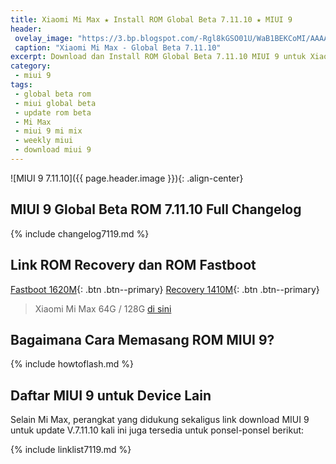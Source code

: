 ```yaml
---
title: Xiaomi Mi Max ★ Install ROM Global Beta 7.11.10 ★ MIUI 9
header:
 ovelay_image: "https://3.bp.blogspot.com/-Rgl8kGSO01U/WaB1BEKCoMI/AAAAAAAAL28/eUTsqizF7cEaAHG0MektW6ctRQufVh68ACLcBGAs/s1600/miui-9.png"
 caption: "Xiaomi Mi Max - Global Beta 7.11.10"
excerpt: Download dan Install ROM Global Beta 7.11.10 MIUI 9 untuk Xiaomi Mi Max
category:
 - miui 9
tags:
 - global beta rom
 - miui global beta
 - update rom beta
 - Mi Max
 - miui 9 mi mix
 - weekly miui
 - download miui 9
---
```

![MIUI 9 7.11.10]({{ page.header.image }}){: .align-center}
## MIUI 9 Global Beta ROM 7.11.10 Full Changelog

{% include changelog7119.md %}

## Link ROM Recovery dan ROM Fastboot

[Fastboot 1620M](/bigota?ver=7.11.10&type=hydrogen_global_images&name=20171110.0000.00_7.0_global_ae8a318449.tgz&size=1462M){: .btn .btn--primary} [Recovery 1410M](/bigota?ver=7.11.10&type=miui_MIMAXGlobal&name=miui_MIMAXGlobal_7.11.10_64b6a95948_7.0.zip.zip&size=1410M){: .btn .btn--primary}

> Xiaomi Mi Max 64G / 128G [di sini](https://mi.knoacc.org/rom-global-beta-71110-mi-max-prime-fastboot-recovery)

## Bagaimana Cara Memasang ROM MIUI 9?

{% include howtoflash.md %}

## Daftar MIUI 9 untuk Device Lain

Selain Mi Max, perangkat yang didukung sekaligus link download MIUI 9 untuk update V.7.11.10 kali ini juga tersedia untuk ponsel-ponsel berikut:

{% include linklist7119.md %}
